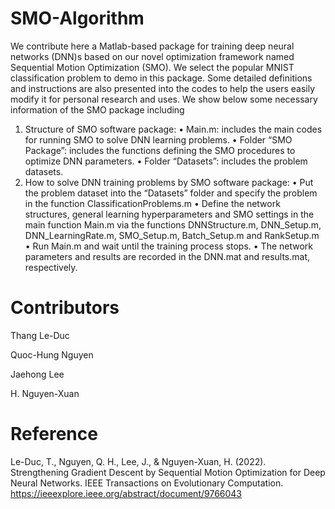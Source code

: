 # SMO-Algorithm
We contribute here a Matlab-based package for training deep neural networks (DNN)s based on our novel optimization framework named Sequential Motion Optimization (SMO). We select the popular MNIST classification problem to demo in this package. Some detailed definitions and instructions are also presented into the codes to help the users easily modify it for personal research and uses. We show below some necessary information of the SMO package including
1.	Structure of SMO software package:
• Main.m: includes the main codes for running SMO to solve DNN learning problems.
• Folder “SMO Package”: includes the functions defining the SMO procedures to optimize DNN parameters.
• Folder “Datasets”: includes the problem datasets.
2.	How to solve DNN training problems by SMO software package:
• Put the problem dataset into the “Datasets” folder and specify the problem in the function ClassificationProblems.m
• Define the network structures, general learning hyperparameters and SMO settings in the main function Main.m via the functions DNNStructure.m, DNN_Setup.m, DNN_LearningRate.m, SMO_Setup.m, Batch_Setup.m and RankSetup.m
• Run Main.m and wait until the training process stops.
• The network parameters and results are recorded in the DNN.mat and results.mat, respectively.
# Contributors
Thang Le-Duc

Quoc-Hung Nguyen

Jaehong Lee

H. Nguyen-Xuan

# Reference
Le-Duc, T., Nguyen, Q. H., Lee, J., & Nguyen-Xuan, H. (2022). Strengthening Gradient Descent by Sequential Motion Optimization for Deep Neural Networks. IEEE Transactions on Evolutionary Computation. https://ieeexplore.ieee.org/abstract/document/9766043
